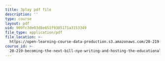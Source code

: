 ```yaml
---
title: 3play pdf file
description: ''
type: course
layout: pdf
uid: 909fc3de03d8e651f9305171a3153349
file_type: application/pdf
file_location: >-
  https://open-learning-course-data-production.s3.amazonaws.com/20-219-becoming-the-next-bill-nye-writing-and-hosting-the-educational-show-january-iap-2015/909fc3de03d8e651f9305171a3153349_Ui2q2uoA-_g.pdf
course_id: >-
  20-219-becoming-the-next-bill-nye-writing-and-hosting-the-educational-show-january-iap-2015
---
```

